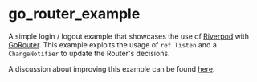 # go_router_example

A simple login / logout example that showcases the use of [Riverpod] with [GoRouter].
This example exploits the usage of `ref.listen` and a `ChangeNotifier` to update the Router's decisions.

A discussion about improving this example can be found [here].

[Riverpod]: https://github.com/rrousselGit/river_pod
[GoRouter]: https://github.com/csells/go_router
[here]: https://github.com/rrousselGit/riverpod/discussions/1357